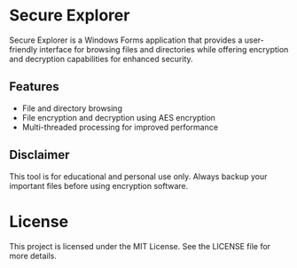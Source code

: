 # Secure Explorer

Secure Explorer is a Windows Forms application that provides a user-friendly interface for browsing files and directories while offering encryption and decryption capabilities for enhanced security.

## Features

- File and directory browsing
- File encryption and decryption using AES encryption
- Multi-threaded processing for improved performance

## Disclaimer

This tool is for educational and personal use only. Always backup your important files before using encryption software.

# License

This project is licensed under the MIT License. See the LICENSE file for more details.
